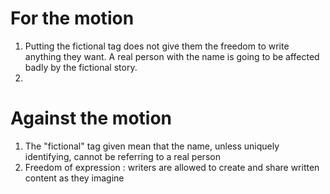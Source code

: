 # For the motion
1. Putting the fictional tag does not give them the freedom to write anything they want. A real person with the name is going to be affected badly by the fictional story.
2. 
# Against the motion
1. The "fictional" tag given mean that the name, unless uniquely identifying, cannot be referring to a real person
2. Freedom of expression : writers are allowed to create and share written content as they imagine